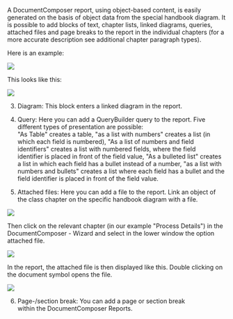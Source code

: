 A DocumentComposer report, using object-based content, is easily
generated on the basis of object data from the special handbook diagram.
It is possible to add blocks of text, chapter lists, linked diagrams,
queries, attached files and page breaks to the report in the individual
chapters (for a more accurate description see additional chapter
paragraph types).

Here is an example:

![](//images.ctfassets.net/utx1h0gfm1om/3ASXzlIGswYE4qEWSI02Kq/41a74c12dc977ef9864208a4bfbc32af/328646.png)

This looks like this:

![](//images.ctfassets.net/utx1h0gfm1om/4ro0wUYBhYA2eWC8GWi8YO/1b589df50728c529134710e09c143d0b/328644.png)

3. Diagram: This block enters a linked diagram in the report.  
4. Query: Here you can add a QueryBuilder query to the report. Five
different types of presentation are possible:  
"As Table" creates a table, "as a list with numbers" creates a list (in
which each field is numbered), "As a list of numbers and field
identifiers" creates a list with numbered fields, where the field
identifier is placed in front of the field value, "As a bulleted list"
creates a list in which each field has a bullet instead of a number, "as
a list with numbers and bullets" creates a list where each field has a
bullet and the field identifier is placed in front of the field value.

5. Attached files: Here you can add a file to the report. Link an object
of the class chapter on the specific handbook diagram with a file. 

![](//images.ctfassets.net/utx1h0gfm1om/5HTVsOGgHSKkkUICk8Uug2/3d95c8cf104c0fe51a7a54cc64acd4d9/328769.png)

Then click on the relevant chapter (in our example "Process Details") in
the DocumentComposer - Wizard and select in the lower window the option
attached file.

![](//images.ctfassets.net/utx1h0gfm1om/5xzwE6DEnmK4IAQ8wSw2aA/c5a83a4fbda223e6f34ada90360c8088/328767.png)

In the report, the attached file is then displayed like this. Double
clicking on the document symbol opens the file. 

![](//images.ctfassets.net/utx1h0gfm1om/21hdH1j1DO08EISiQOOOaM/764214c241a735c142be3833b59cd74f/328765.png)

6. Page-/section break: You can add a page or section break   
within the DocumentComposer Reports.

 

